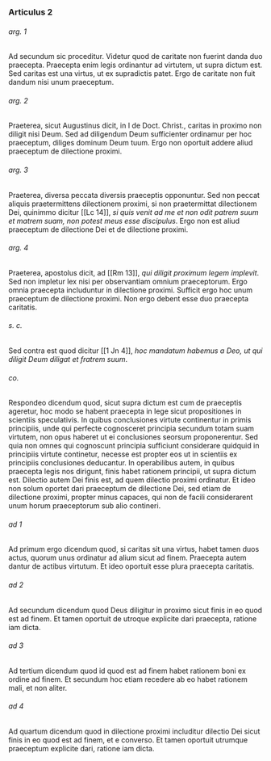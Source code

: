 ### Articulus 2

###### arg. 1
Ad secundum sic proceditur. Videtur quod de caritate non fuerint danda duo praecepta. Praecepta enim legis ordinantur ad virtutem, ut supra dictum est. Sed caritas est una virtus, ut ex supradictis patet. Ergo de caritate non fuit dandum nisi unum praeceptum.

###### arg. 2
Praeterea, sicut Augustinus dicit, in I de Doct. Christ., caritas in proximo non diligit nisi Deum. Sed ad diligendum Deum sufficienter ordinamur per hoc praeceptum, diliges dominum Deum tuum. Ergo non oportuit addere aliud praeceptum de dilectione proximi.

###### arg. 3
Praeterea, diversa peccata diversis praeceptis opponuntur. Sed non peccat aliquis praetermittens dilectionem proximi, si non praetermittat dilectionem Dei, quinimmo dicitur [[Lc 14]], *si quis venit ad me et non odit patrem suum et matrem suam, non potest meus esse discipulus*. Ergo non est aliud praeceptum de dilectione Dei et de dilectione proximi.

###### arg. 4
Praeterea, apostolus dicit, ad [[Rm 13]], *qui diligit proximum legem implevit*. Sed non impletur lex nisi per observantiam omnium praeceptorum. Ergo omnia praecepta includuntur in dilectione proximi. Sufficit ergo hoc unum praeceptum de dilectione proximi. Non ergo debent esse duo praecepta caritatis.

###### s. c.
Sed contra est quod dicitur [[1 Jn 4]], *hoc mandatum habemus a Deo, ut qui diligit Deum diligat et fratrem suum*.

###### co.
Respondeo dicendum quod, sicut supra dictum est cum de praeceptis ageretur, hoc modo se habent praecepta in lege sicut propositiones in scientiis speculativis. In quibus conclusiones virtute continentur in primis principiis, unde qui perfecte cognosceret principia secundum totam suam virtutem, non opus haberet ut ei conclusiones seorsum proponerentur. Sed quia non omnes qui cognoscunt principia sufficiunt considerare quidquid in principiis virtute continetur, necesse est propter eos ut in scientiis ex principiis conclusiones deducantur. In operabilibus autem, in quibus praecepta legis nos dirigunt, finis habet rationem principii, ut supra dictum est. Dilectio autem Dei finis est, ad quem dilectio proximi ordinatur. Et ideo non solum oportet dari praeceptum de dilectione Dei, sed etiam de dilectione proximi, propter minus capaces, qui non de facili considerarent unum horum praeceptorum sub alio contineri.

###### ad 1
Ad primum ergo dicendum quod, si caritas sit una virtus, habet tamen duos actus, quorum unus ordinatur ad alium sicut ad finem. Praecepta autem dantur de actibus virtutum. Et ideo oportuit esse plura praecepta caritatis.

###### ad 2
Ad secundum dicendum quod Deus diligitur in proximo sicut finis in eo quod est ad finem. Et tamen oportuit de utroque explicite dari praecepta, ratione iam dicta.

###### ad 3
Ad tertium dicendum quod id quod est ad finem habet rationem boni ex ordine ad finem. Et secundum hoc etiam recedere ab eo habet rationem mali, et non aliter.

###### ad 4
Ad quartum dicendum quod in dilectione proximi includitur dilectio Dei sicut finis in eo quod est ad finem, et e converso. Et tamen oportuit utrumque praeceptum explicite dari, ratione iam dicta.

